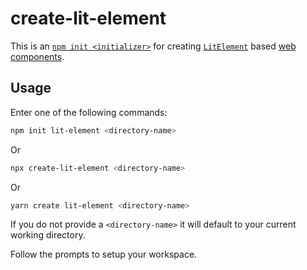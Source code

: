 # create-lit-element

This is an [`npm init <initializer>`](https://docs.npmjs.com/cli/init#description) for creating [`LitElement`](https://lit-element.polymer-project.org/) based [web components](https://www.webcomponents.org/introduction).

## Usage

Enter one of the following commands:

```sh
npm init lit-element <directory-name>
```
Or
```sh
npx create-lit-element <directory-name>
```
Or
```sh
yarn create lit-element <directory-name>
```
If you do not provide a `<directory-name>` it will default to your current working directory.

Follow the prompts to setup your workspace.